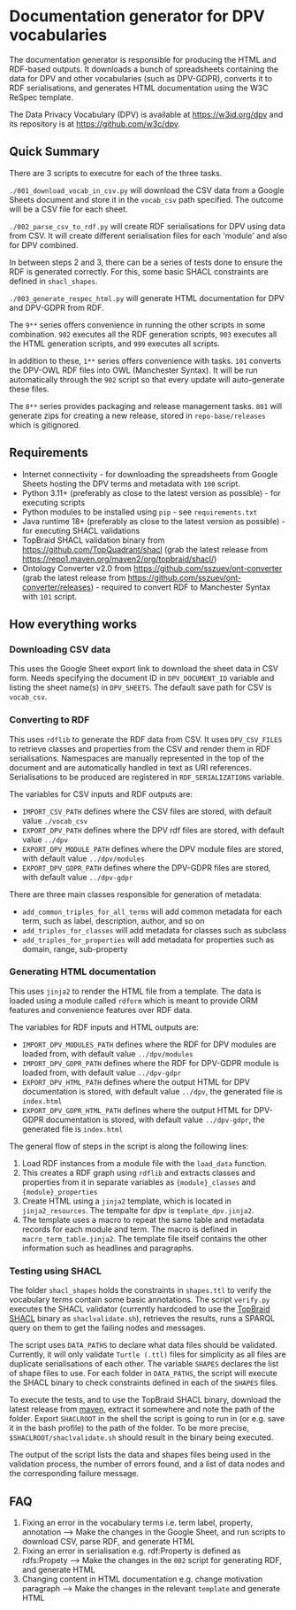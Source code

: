 # Documentation generator for DPV vocabularies

The documentation generator is responsible for producing the HTML and RDF-based outputs. It downloads a bunch of spreadsheets containing the data for DPV and other vocabularies (such as DPV-GDPR), converts it to RDF serialisations, and generates HTML documentation using the W3C ReSpec template.

The Data Privacy Vocabulary (DPV) is available at https://w3id.org/dpv and its repository is at https://github.com/w3c/dpv. 

## Quick Summary

There are 3 scripts to executre for each of the three tasks.

`./001_download_vocab_in_csv.py` will download the CSV data from a Google Sheets document and store it in the `vocab_csv` path specified. The outcome will be a CSV file for each sheet.

`./002_parse_csv_to_rdf.py` will create RDF serialisations for DPV using data from CSV. It will create different serialisation files for each 'module' and also for DPV combined.

In between steps 2 and 3, there can be a series of tests done to ensure the RDF is generated correctly. For this, some basic SHACL constraints are defined in `shacl_shapes`.

`./003_generate_respec_html.py` will generate HTML documentation for DPV and DPV-GDPR from RDF.

The `9**` series offers convenience in running the other scripts in some combination. `902` executes all the RDF generation scripts, `903` executes all the HTML generation scripts, and `999` executes all scripts.

In addition to these, `1**` series offers convenience with tasks. `101` converts the DPV-OWL RDF files into OWL (Manchester Syntax). It will be run automatically through the `902` script so that every update will auto-generate these files.

The `8**` series provides packaging and release management tasks. `801` will generate zips for creating a new release, stored in `repo-base/releases` which is gitignored. 

## Requirements

- Internet connectivity - for downloading the spreadsheets from Google Sheets hosting the DPV terms and metadata with `100` script.
- Python 3.11+ (preferably as close to the latest version as possible) - for executing scripts
- Python modules to be installed using `pip` - see `requirements.txt`
- Java runtime 18+ (preferably as close to the latest version as possible) - for executing SHACL validations
- TopBraid SHACL validation binary from https://github.com/TopQuadrant/shacl (grab the latest release from https://repo1.maven.org/maven2/org/topbraid/shacl/)
- Ontology Converter v2.0 from https://github.com/sszuev/ont-converter (grab the latest release from https://github.com/sszuev/ont-converter/releases) - required to convert RDF to Manchester Syntax with `101` script.

## How everything works

### Downloading CSV data

This uses the Google Sheet export link to download the sheet data in CSV form. Needs specifying the document ID in `DPV_DOCUMENT_ID` variable and listing the sheet name(s) in `DPV_SHEETS`. The default save path for CSV is `vocab_csv`.

### Converting to RDF

This uses `rdflib` to generate the RDF data from CSV. It uses `DPV_CSV_FILES` to retrieve classes and properties from the CSV and render them in RDF serialisations. Namespaces are manually represented in the top of the document and are automatically handled in text as URI references. Serialisations to be produced are registered in `RDF_SERIALIZATIONS` variable.

The variables for CSV inputs and RDF outputs are:

* `IMPORT_CSV_PATH` defines where the CSV files are stored, with default value `./vocab_csv`
* `EXPORT_DPV_PATH` defines where the DPV rdf files are stored, with default value `../dpv`
* `EXPORT_DPV_MODULE_PATH` defines where the DPV module files are stored, with default value `../dpv/modules`
* `EXPORT_DPV_GDPR_PATH`  defines where the DPV-GDPR files are stored, with default value `../dpv-gdpr`

There are three main classes responsible for generation of metadata:

* `add_common_triples_for_all_terms` will add common metadata for each term, such as label, description, author, and so on
* `add_triples_for_classes` will add metadata for classes such as subclass
* `add_triples_for_properties` will add metadata for properties such as domain, range, sub-property

### Generating HTML documentation

This uses `jinja2` to render the HTML file from a template. The data is loaded using a module called `rdform` which is meant to provide ORM features and convenience features over RDF data. 

The variables for RDF inputs and HTML outputs are:

* `IMPORT_DPV_MODULES_PATH` defines where the RDF for DPV modules are loaded from, with default value `../dpv/modules`
* `IMPORT_DPV_GDPR_PATH` defines where the RDF for DPV-GDPR module is loaded from,  with default value `../dpv-gdpr`
* `EXPORT_DPV_HTML_PATH` defines where the output HTML for DPV documentation is stored, with default value `../dpv`, the generated file is `index.html`
* `EXPORT_DPV_GDPR_HTML_PATH` defines where the output HTML for DPV-GDPR documentation is stored, with default value `../dpv-gdpr`, the generated file is `index.html`

The general flow of steps in the script is along the following lines:

1. Load RDF instances from a module file with the `load_data` function. 
2. This creates a RDF graph using `rdflib` and extracts classes and properties from it in separate variables as `{module}_classes` and `{module}_properties`
3. Create HTML using a `jinja2` template, which is located in `jinja2_resources`. The tempalte for dpv is `template_dpv.jinja2`.
4. The template uses a macro to repeat the same table and metadata records for each module and term. The macro is defined in `macro_term_table.jinja2`. The template file itself contains the other information such as headlines and paragraphs.

### Testing using SHACL

The folder `shacl_shapes` holds the constraints in `shapes.ttl` to verify the vocabulary terms contain some basic annotations. The script `verify.py` executes the SHACL validator (currently hardcoded to use the [TopBraid SHACL](https://github.com/TopQuadrant/shacl) binary as `shaclvalidate.sh`), retrieves the results, runs a SPARQL query on them to get the failing nodes and messages.

The script uses `DATA_PATHS` to declare what data files should be validated. Currently, it will only validate `Turtle (.ttl)` files for simplicity as all files are duplicate serialisations of each other. The variable `SHAPES` declares the list of shape files to use. For each folder in `DATA_PATHS`, the script will execute the SHACL binary to check constraints defined in each of the `SHAPES` files.

To execute the tests, and to use the TopBraid SHACL binary, download the latest release from [maven](https://repo1.maven.org/maven2/org/topbraid/shacl/), extract it somewhere and note the path of the folder. Export `SHACLROOT` in the shell the script is going to run in (or e.g. save it in the bash profile) to the path of the folder. To be more precise, `$SHACLROOT/shaclvalidate.sh` should result in the binary being executed. 

The output of the script lists the data and shapes files being used in the validation process, the number of errors found, and a list of data nodes and the corresponding failure message.

## FAQ

1. Fixing an error in the vocabulary terms i.e. term label, property, annotation --> Make the changes in the Google Sheet, and run scripts to download CSV, parse RDF, and generate HTML
2. Fixing an error in serialisation e.g. rdf:Property is defined as rdfs:Propety --> Make the changes in the `002` script for generating RDF, and generate HTML
3. Changing content in HTML documentation e.g. change motivation paragraph --> Make the changes in the relevant `template` and generate HTML